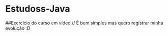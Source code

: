 # Estudoss-Java
##Exercício do curso em vídeo // É bem simples mas quero registrar minha evolução :D
